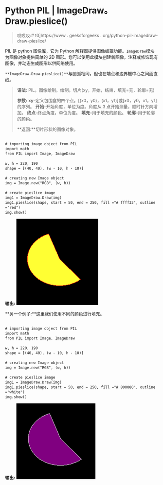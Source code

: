 # Python PIL | ImageDraw。Draw.pieslice()

> 哎哎哎:# t0]https://www . geeksforgeeks . org/python-pil-imagedraw-draw-pieslice/

PIL 是 python 图像库，它为 Python 解释器提供图像编辑功能。`ImageDraw`模块为图像对象提供简单的 2D 图形。您可以使用此模块创建新图像，注释或修饰现有图像，并动态生成图形以供网络使用。

`**ImageDraw.Draw.pieslice()**`与圆弧相同，但也在端点和边界框中心之间画直线。

> **语法:** PIL。图像绘制。绘制。切片(xy，开始，结束，填充=无，轮廓=无)
> 
> **参数:**
> **xy**–定义包围盒的四个点。[(x0，y0)，(x1，y1)]或[x0，y0，x1，y1]的序列。
> **开始**–开始角度，单位为度。角度从 3 点开始测量，顺时针方向增加。
> **终点**–终点角度，单位为度。
> **填充**–用于填充的颜色。
> **轮廓**–用于轮廓的颜色。
> 
> **返回:**切片形状的图像对象。

```

# importing image object from PIL
import math
from PIL import Image, ImageDraw

w, h = 220, 190
shape = [(40, 40), (w - 10, h - 10)]

# creating new Image object
img = Image.new("RGB", (w, h))

# create pieslice image
img1 = ImageDraw.Draw(img)  
img1.pieslice(shape, start = 50, end = 250, fill ="# ffff33", outline ="red")
img.show()
```

**输出:**
![](img/8a9a157729bb94ad7759d6c7c13800a6.png)

**另一个例子:**这里我们使用不同的颜色进行填充。

```

# importing image object from PIL
import math
from PIL import Image, ImageDraw

w, h = 220, 190
shape = [(40, 40), (w - 10, h - 10)]

# creating new Image object
img = Image.new("RGB", (w, h))

# create pieslice image
img1 = ImageDraw.Draw(img)  
img1.pieslice(shape, start = 50, end = 250, fill ="# 800080", outline ="white")
img.show()
```

**输出:**
![](img/0aa77a50163ad632fad715f6bacaa242.png)